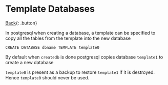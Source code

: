 # Template Databases

[Back](../index.md#postgresql){: .button}

In postgresql when creating a database, a template can be specified to copy all the tables from the template into the new database

`CREATE DATABASE dbname TEMPLATE template0`

By default when `createdb` is done postgresql copies database `template1` to create a new database

`template0` is present as a backup to restore `template1` if it is destroyed. Hence `template0` should never be used.
